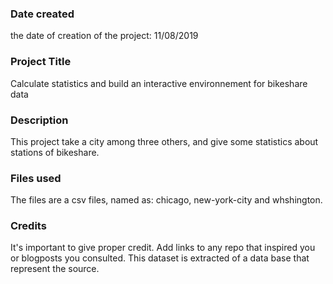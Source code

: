### Date created
the date of creation of the project: 11/08/2019

### Project Title
Calculate statistics and build an interactive environnement for bikeshare data

### Description
This project take a city among three others, and give some statistics about stations of bikeshare.

### Files used
The files are a csv files, named as: chicago, new-york-city and whshington.

### Credits
It's important to give proper credit. Add links to any repo that inspired you or blogposts you consulted.
This dataset is extracted of a data base that represent the source.

